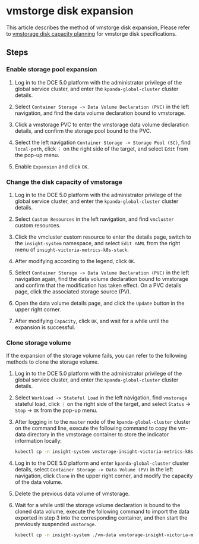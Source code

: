 # vmstorge disk expansion

This article describes the method of vmstorge disk expansion,
Please refer to [vmstorage disk capacity planning](./vms-res-plan.md) for vmstorge disk specifications.

## Steps

### Enable storage pool expansion

1. Log in to the DCE 5.0 platform with the administrator privilege of the global service cluster,
    and enter the `kpanda-global-cluster` cluster details.

1. Select `Container Storage -> Data Volume Declaration (PVC)` in the left navigation,
    and find the data volume declaration bound to vmstorage.

    

1. Click a vmstorage PVC to enter the vmstorage data volume declaration details, and confirm the storage pool bound to the PVC.

    

1. Select the left navigation `Container Storage -> Storage Pool (SC)`, find `local-path`,
    click `⋮` on the right side of the target, and select `Edit` from the pop-up menu.

    

1. Enable `Expansion` and click `OK`.

    

### Change the disk capacity of vmstorage

1. Log in to the DCE 5.0 platform with the administrator privilege of the global service cluster,
    and enter the `kpanda-global-cluster` cluster details.
1. Select `Custom Resources` in the left navigation, and find `vmcluster` custom resources.

     

1. Click the vmcluster custom resource to enter the details page, switch to the `insight-system` namespace, and select `Edit YAML` from the right menu of `insight-victoria-metrics-k8s-stack`.

     

1. After modifying according to the legend, click `OK`.

    

1. Select `Container Storage -> Data Volume Declaration (PVC)` in the left navigation again,
    find the data volume declaration bound to vmstorage and confirm that the modification has taken effect.
    On a PVC details page, click the associated storage source (PV).

    

1. Open the data volume details page, and click the `Update` button in the upper right corner.

    

1. After modifying `Capacity`, click `OK`, and wait for a while until the expansion is successful.

    

### Clone storage volume

If the expansion of the storage volume fails, you can refer to the following methods to clone the storage volume.

1. Log in to the DCE 5.0 platform with the administrator privilege of the global service cluster,
    and enter the `kpanda-global-cluster` cluster details.

1. Select `Workload -> Stateful Load` in the left navigation, find `vmstorage` stateful load,
    click `⋮` on the right side of the target, and select `Status` -> `Stop` -> `OK` from the pop-up menu.

    

1. After logging in to the `master` node of the `kpanda-global-cluster` cluster on the command line,
    execute the following command to copy the vm-data directory in the vmstorage container to store the indicator information locally:

    ```bash
    kubectl cp -n insight-system vmstorage-insight-victoria-metrics-k8s-stack-1:vm-data ./vm-data
    ```

1. Log in to the DCE 5.0 platform and enter `kpanda-global-cluster` cluster details,
    select `Container Storage -> Data Volume (PV)` in the left navigation,
    click `Clone` in the upper right corner, and modify the capacity of the data volume.

    

    

1. Delete the previous data volume of vmstorage.

    

1. Wait for a while until the storage volume declaration is bound to the cloned data volume,
    execute the following command to import the data exported in step 3 into the corresponding container,
    and then start the previously suspended `vmstorage`.

    ```bash
    kubectl cp -n insight-system ./vm-data vmstorage-insight-victoria-metrics-k8s-stack-1:vm-data
    ```
